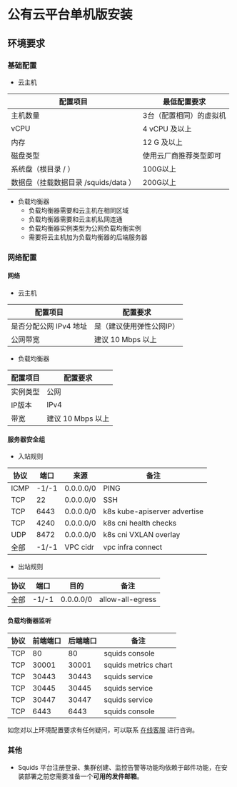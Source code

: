 # 公有云平台单机版安装

## 环境要求

### 基础配置

* 云主机

| 配置项目                      | 最低配置要求       |
|---------------------------|--------------|
| 主机数量                      | 3台（配置相同）的虚拟机 |
| vCPU                      | 4 vCPU 及以上   |
| 内存                        | 12 G 及以上     |
| 磁盘类型                      | 使用云厂商推荐类型即可  |
| 系统盘（根目录 / ）               | 100G以上       |
| 数据盘（挂载数据目录 /squids/data ） | 200G以上       |

* 负载均衡器
    * 负载均衡器需要和云主机在相同区域
    * 负载均衡器需要和云主机私网连通
    * 负载均衡器实例类型为公网负载均衡实例
    * 需要将云主机加为负载均衡器的后端服务器

### 网络配置

#### 网络

* 云主机

| 配置项目                      | 配置要求          |
|---------------------------|---------------|
| 是否分配公网 IPv4 地址            | 是（建议使用弹性公网IP） |
| 公网带宽                      | 建议 10 Mbps 以上 |

* 负载均衡器

| 配置项目 | 配置要求          |
|------|---------------|
| 实例类型 | 公网            |
| IP版本 | IPv4          |
| 带宽   | 建议 10 Mbps 以上 |

#### 服务器安全组

* 入站规则

| 协议   | 端口    | 来源        | 备注                           | 
|------|-------|-----------|------------------------------|
| ICMP | -1/-1 | 0.0.0.0/0 | PING                         |
| TCP  | 22    | 0.0.0.0/0 | SSH                          |
| TCP  | 6443  | 0.0.0.0/0 | k8s kube-apiserver advertise |
| TCP  | 4240  | 0.0.0.0/0 | k8s cni health checks        |
| UDP  | 8472  | 0.0.0.0/0 | k8s cni VXLAN overlay        |
| 全部   | -1/-1 | VPC cidr  | vpc infra connect            |

* 出站规则

| 协议  | 端口    | 目的        | 备注                           | 
|-----|-------|-----------|------------------------------|
| 全部  | -1/-1 | 0.0.0.0/0 | allow-all-egress             |

#### 负载均衡器监听

| 协议  | 前端端口  | 后端端口  | 备注                   | 
|-----|-------|-------|----------------------|
| TCP | 80    | 80    | squids console       |
| TCP | 30001 | 30001 | squids metrics chart |
| TCP | 30443 | 30443 | squids service       |
| TCP | 30445 | 30445 | squids service       |
| TCP | 30447 | 30447 | squids service       |
| TCP | 6443  | 6443  | squids console       |

如您对以上环境配置要求有任何疑问，可以联系 [在线客服]() 进行咨询。

### 其他

* Squids 平台注册登录、集群创建、监控告警等功能均依赖于邮件功能，在安装部署之前您需要准备一个**可用的发件邮箱**。

